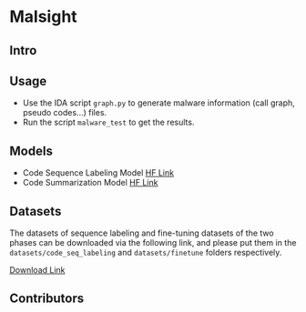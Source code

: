 # Malsight



## Intro




## Usage
+ Use the IDA script `graph.py` to generate malware information (call graph, pseudo codes...) files.
+ Run the script `malware_test` to get the results.

## Models
+ Code Sequence Labeling Model [HF Link](https://huggingface.co/phruit/csl_model)
+ Code Summarization Model [HF Link](https://huggingface.co/phruit/codet5p-770m)

## Datasets

The datasets of sequence labeling and fine-tuning datasets of the two phases can be downloaded via the following link, and please put them in the `datasets/code_seq_labeling` and `datasets/finetune` folders respectively.

[Download Link](https://github.com/lhl7/Malsight)

## Contributors
